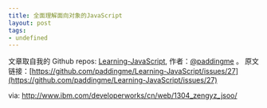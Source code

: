 ```yaml
---
title: 全面理解面向对象的JavaScript
layout: post
tags:
- undefined
---
```



 文章取自我的 Github  repos: [Learning-JavaScript](https://github.com/paddingme/Learning-JavaScript), 作者：[@paddingme](http://padding.me/about.html) 。
原文链接：[https://github.com/paddingme/Learning-JavaScript/issues/27](https://github.com/paddingme/Learning-JavaScript/issues/27)

via: http://www.ibm.com/developerworks/cn/web/1304_zengyz_jsoo/